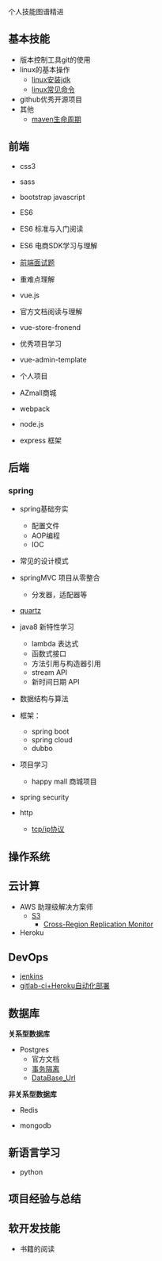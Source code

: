 个人技能图谱精进


## 基本技能
* 版本控制工具git的使用
* linux的基本操作
  * [linux安装jdk](back-end/linux安装jdk.md)
  * [linux常见命令](basic/linux-command.md)
* github优秀开源项目
* 其他
  * [maven生命周期](basic/maven生命周期.md)
## 前端
* css3
 * sass
 * bootstrap
javascript
* ES6
 * ES6 标准与入门阅读
 * ES6 电商SDK学习与理解

* [前端面试题](front-end/javascript-interview.md)
* 重难点理解

* vue.js
 * 官方文档阅读与理解
 * vue-store-fronend
 * 优秀项目学习
  * vue-admin-template
 * 个人项目
  * AZmall商城
* webpack
* node.js
 * express 框架


## 后端
### spring
* spring基础夯实
  * 配置文件
  * AOP编程
  * IOC
* 常见的设计模式
* springMVC 项目从零整合
  * 分发器，适配器等

* [quartz](back-end/quartz.md)

* java8 新特性学习
  * lambda 表达式
  * 函数式接口
  * 方法引用与构造器引用
  * stream API
  * 新时间日期 API

* 数据结构与算法
* 框架：
  * spring boot
  * spring cloud
  * dubbo


* 项目学习
  * happy mall 商城项目

* spring security
* http
  * [tcp/ip协议](back-end/tcp.md)

## 操作系统


## 云计算
* AWS 助理级解决方案师
  * [S3](cloud-computing/s3.md)
    * [Cross-Region Replication Monitor](cloud-computing/Cross-Region-ReplicationMonitor.md)
* Heroku 

## DevOps
* [jenkins](devOps/heroku+jenkins.md)
* [gitlab-ci+Heroku自动化部署](devOps/Heroku+gitlab-ci.md)

## 数据库
**关系型数据库**
* Postgres
  * 官方文档
  * [事务隔离](back-end/database/事务隔离.md)
  * [DataBase_Url](back-end/database/database_url.md)

**非关系型数据库**
* Redis

* mongodb
## 新语言学习
* python

## 项目经验与总结

## 软开发技能
* 书籍的阅读


